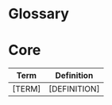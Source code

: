 Glossary
===

# Core

<!--
  Glossary Table Template
  ===

  | Term         | Definition                                      |
  |--------------|-------------------------------------------------|
  | User         | An individual who interacts with the system.    |


-->

| Term         | Definition                                      |
|--------------|-------------------------------------------------|
| [TERM]       | [DEFINITION]                                    |

<!--
  Additional Sections
  ===

  The additional sections is designed to domain-specific features. Each section should scope a particular domain or module within the project.
  Do not create new sections unless user specifically requests it.
  This usually happens in large projects with multiple domains, e.g. `User` has different meanings in `Authentication` and `Analytics` domains.
-->
